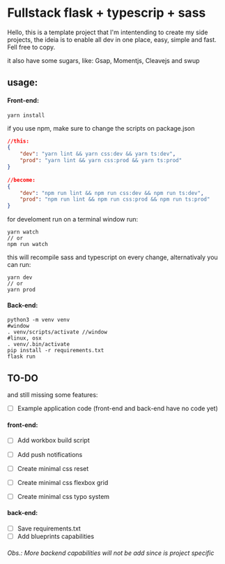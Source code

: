 
# Fullstack flask + typescrip + sass
Hello, this is a template project that I'm intentending to create my side projects, the ideia is to enable all dev in one place, easy, simple and fast. Fell free to copy.

it also have some sugars, like:
Gsap, Momentjs, Cleavejs and swup 

## usage:
  
#### Front-end:

`yarn install`

if you use npm, make sure to change the scripts on package.json

```json
//this:
{
    "dev": "yarn lint && yarn css:dev && yarn ts:dev",
    "prod": "yarn lint && yarn css:prod && yarn ts:prod"
}
    
//become:
{
    "dev": "npm run lint && npm run css:dev && npm run ts:dev",
    "prod": "npm run lint && npm run css:prod && npm run ts:prod"
}
```
for develoment run on a terminal window run:

```
yarn watch
// or
npm run watch
```

this will recompile sass and typescript on every change, alternativaly you can run:

```
yarn dev
// or
yarn prod
```

#### Back-end:

```shell
python3 -m venv venv
#window
. venv/scripts/activate //window
#linux, osx
. venv/.bin/activate
pip install -r requirements.txt
flask run
```
## TO-DO
and still missing some features:

- [ ] Example application code (front-end and back-end have no code yet)

#### front-end:

- [ ] Add workbox build script

- [ ] Add push notifications

- [ ] Create minimal css reset

- [ ] Create minimal css flexbox grid

- [ ] Create minimal css typo system

#### back-end:

- [ ] Save requirements.txt
- [ ] Add blueprints capabilities

###### Obs.: More backend capabilities will not be add since is project specific
